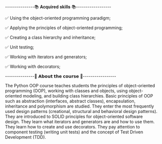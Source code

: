 ---------------📚 𝐀𝐜𝐪𝐮𝐢𝐫𝐞𝐝 𝐬𝐤𝐢𝐥𝐥𝐬 📚------------------
 
✅ Using the object-oriented programming paradigm;

✅ Applying the principles of object-oriented programming;

✅ Creating a class hierarchy and inheritance;

✅ Unit testing;

✅ Working with iterators and generators;

✅ Working with decorators;



---------------📖 𝗔𝗯𝗼𝘂𝘁 𝘁𝗵𝗲 𝗰𝗼𝘂𝗿𝘀𝗲 📖-----------------

The Python OOP course teaches students the principles of object-oriented programming (OOP), 
working with classes and objects, using object-oriented modeling, and building class hierarchies. 
Basic principles of OOP such as abstraction (interfaces, abstract classes), encapsulation, inheritance and polymorphism are studied.
They enter the most frequently used design patterns (creational, structural and behavioral design patterns).
They are introduced to SOLID principles for object-oriented software design. 
They learn what iterators and generators are and how to use them. 
They learn how to create and use decorators. 
They pay attention to component testing (writing unit tests) and the concept of Test Driven Development (TDD).

